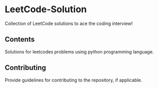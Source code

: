 
# LeetCode-Solution

Collection of LeetCode solutions to ace the coding interview!

## Contents
Solutions for leetcodes problems using python programming language.


## Contributing
Provide guidelines for contributing to the repository, if applicable.
